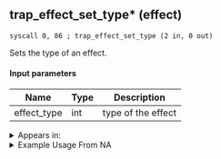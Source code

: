## trap_effect_set_type* (effect)

`syscall 0, 86 ; trap_effect_set_type (2 in, 0 out)`

Sets the type of an effect.

#### Input parameters
| Name | Type | Description
|------|------|------------
| effect_type   | int   | type of the effect




<details>
	<summary>Appears in:</summary>

</details>

<details>
	<summary>Example Usage From NA</summary>
```

```
</details>

